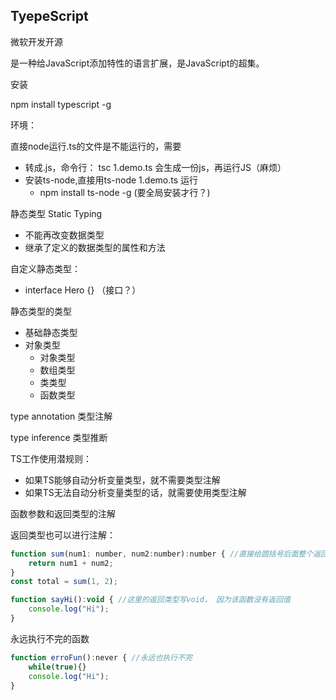 ## TyepeScript

微软开发开源

是一种给JavaScript添加特性的语言扩展，是JavaScript的超集。



安装

npm install typescript -g



环境：

直接node运行.ts的文件是不能运行的，需要

- 转成.js，命令行： tsc 1.demo.ts 会生成一份js，再运行JS（麻烦）
- 安装ts-node,直接用ts-node 1.demo.ts 运行
  - npm install ts-node -g (要全局安装才行？)





静态类型 Static Typing

- 不能再改变数据类型
- 继承了定义的数据类型的属性和方法

自定义静态类型：

- interface Hero {} （接口？）



静态类型的类型

- 基础静态类型
- 对象类型
  - 对象类型
  - 数组类型
  - 类类型
  - 函数类型





type annotation 类型注解

type inference 类型推断



TS工作使用潜规则：

- 如果TS能够自动分析变量类型，就不需要类型注解
- 如果TS无法自动分析变量类型的话，就需要使用类型注解





函数参数和返回类型的注解

返回类型也可以进行注解：

```javascript
function sum(num1: number, num2:number):number { //直接给圆括号后面整个返回类型进行类型注解
	return num1 + num2;
}
const total = sum(1, 2);
```

```javascript
function sayHi():void { //这里的返回类型写void， 因为该函数没有返回值
	console.log("Hi");
}
```

永远执行不完的函数

```javascript
function erroFun():never { //永远也执行不完
	while(true){} 
	console.log("Hi");
}
```









